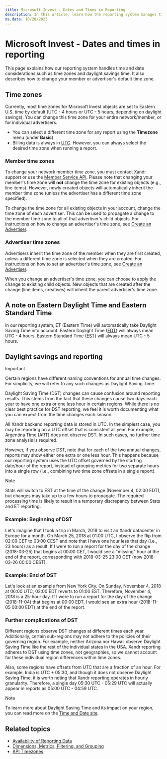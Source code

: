 ```yaml
---
title: Microsoft Invest - Dates and Times in Reporting
description: In this article, learn how the reporting system manages time-related factors, including time zones and daylight savings time adjustments.
ms.date: 10/28/2023
---
```


# Microsoft Invest - Dates and times in reporting

This page explains how our reporting system handles time and date considerations such as time zones and daylight savings time. It also
describes how to change your member or advertiser's default time zone.

## Time zones

Currently, most time zones for Microsoft Invest objects are set to Eastern U.S. time by default (UTC - 4 hours or UTC - 5 hours, depending on daylight savings). You can change this time zone for your entire network/member, or for individual advertisers.

- You can select a different time zone for any report using the **Timezone** menu (under **Basic**)
- Billing data is always in [UTC](https://en.wikipedia.org/wiki/Coordinated_Universal_Time). However, you can always select the desired time zone when running a report.

### Member time zones

To change your network member time zone, you must contact Xandr support or use the [Member Service API](../digital-platform-api/member-service.md). Please note that changing your member's time zone will **not** change the time zone for existing objects (e.g., line items). However, newly created objects will automatically inherit the member time zone (unless the advertiser has a different time zone specified).

To change the time zone for all existing objects in your account, change the time zone of each advertiser. This can be used to propagate a change to the member time zone to all of that advertiser's child objects. For instructions on how to change an advertiser's time zone, see [Create an Advertiser](create-an-advertiser.md).

### Advertiser time zones

Advertisers inherit the time zone of the member when they are first created, unless a different time zone is selected when they are created. For instructions on how to set an advertiser's time zone, see [Create an Advertiser](create-an-advertiser.md).

When you change an advertiser's time zone, you can choose to apply the change to existing child objects. New objects that are created after the change (line items, creatives) will inherit the parent advertiser's time zone.

## A note on Eastern Daylight Time and Eastern Standard Time

In our reporting system, ET (Eastern Time) will automatically take Daylight Saving Time into account. Eastern Daylight Time ([EDT](https://en.wikipedia.org/wiki/Eastern_Daylight_Time)) will always mean UTC - 4 hours. Eastern Standard Time ([EST](https://en.wikipedia.org/wiki/Eastern_Time_Zone)) will always mean UTC - 5 hours.

## Daylight savings and reporting

> [!IMPORTANT]
> Certain regions have different naming conventions for annual time changes. For simplicity, we will refer to any such changes as Daylight Saving Time.

Daylight Saving Time (DST) changes can cause confusion around reporting results. This stems from the fact that these changes cause two days each year to have one extra or one less hour in certain regions. While there is no clear best practice for DST reporting, we feel it is worth documenting what you can expect from the time changes each season.

All Xandr backend reporting data is stored in UTC. In the simplest case, you may be reporting on a UTC offset that is consistent all year. For example, Argentina Time (ART) does not observe DST. In such cases, no further time zone analysis is required.

However, if you observe DST, note that for each of the two annual changes, reports may show either one extra or one less hour. This happens because our reporting system uses the UTC offset governed by the starting date/hour of the report, instead of grouping metrics for two separate hours into a single row (i.e., combining two time zone offsets in a single report).

> [!NOTE]
> Stats will switch to EST at the time of the change (November 4, 02:00 EDT), but changes may take up to a few hours to propagate. The required processing time is likely to result in a temporary discrepancy between Stats and ET reporting.

### Example: Beginning of DST

Let's imagine that I took a trip in March, 2018 to visit an Xandr datacenter in Europe for a month. On March 25, 2018 at 01:00 UTC, I observe the flip from 02:00 CET to 03:00 CEST and note that I have one hour less that day (i.e., 23 hours) as a result. If I were to run a report for the day of the change (2018-03-25) that begins at 00:00 CET, I would see a "missing" hour at the end of the report, corresponding with 2018-03-25 23:00 CET (now 2018-03-26 00:00 CEST).

### Example: End of DST

Let's look at an example from New York City. On Sunday, November 4, 2018 at 06:00 UTC, 02:00 EDT reverts to 01:00 EST. Therefore, November 4, 2018 is a 25-hour day. If I were to run a report for the day of the change (2018-11-04) that begins at 00:00 EDT, I would see an extra hour (2018-11-05 00:00 EDT) at the end of the report.

### Further complications of DST

Different regions observe DST changes at different times each year. Additionally, certain sub-regions may not adhere to the policies of
their governing region. For example, neither Arizona nor Hawaii observe Daylight Saving Time like the rest of the individual states in the USA. Xandr reporting adheres to DST using time zones, not geographies, so we cannot account for these individual region differences within time zones.

Also, some regions have offsets from UTC that are a fraction of an hour. For example, India is UTC + 05:30, and though it does not observe
Daylight Saving Time, it is worth noting that Xandr reporting operates in hourly granularity. Therefore, a single day 05:30 UTC - 05:29 UTC will actually appear in reports as 05:00 UTC - 04:59 UTC.

> [!NOTE]
> To learn more about Daylight Saving Time and its impact on your region, you can read more on the [Time and Date site](https://www.timeanddate.com/time/dst/).

## Related topics

- [Availability of Reporting Data](availability-of-reporting-data.md)
- [Dimensions, Metrics, Filtering, and Grouping](dimensions-metrics-filtering-and-grouping.md)
- [API Timezones](../digital-platform-api/api-timezones.md)
